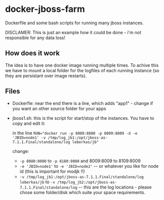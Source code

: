 docker-jboss-farm
=================

Dockerfile and some bash scripts for running many jboss instances. 

DISCLAMER: This is just an example how it could be done - i'm not responsible for any data loss!

How does it work
----------------

The idea is to have one docker image running multiple times.
To achive this we have to mount a local folder for the logfiles of each running instance (so they are persistant over image restarts).



Files
-----

* Dockerfle:
  near the end there is a line, which adds "app1" - change if you want an other source folder for your apps

* jboss1.sh:
  this is the script for start/stop of the instances. You have to copy and edit it:
  
  in the line
  ``` RUN="docker run -p 8080:8080 -p 8009:8009 -d -e 'JBID=node1' -v /tmp/log_jb1:/opt/jboss-as-7.1.1.Final/standalone/log leberkas/jb" ```


  change: 
  * ```-p 8080:8080``` to ```-p 8180:8080``` and 8009:8009 to 8109:8009 
  * ```-e 'JBID=node1'``` to ```-e 'JBID=node2'```  -- or whatever you like for node id (this is important for modjk !!)
  * ```-v /tmp/log_jb1:/opt/jboss-as-7.1.1.Final/standalone/log leberkas/jb``` to ```-v /tmp/log_jb2:/opt/jboss-as-7.1.1.Final/standalone/log``` -- this are the log locations - please chose some folder/disk which suite your space requirements.
